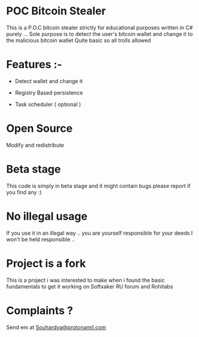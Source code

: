 # POC Bitcoin Stealer

This is a P.O.C bitcoin stealer strictly for educational purposes written in C# purely ... 
Sole purpose is to detect the user's bitcoin wallet and change it to the malicious bitcoin wallet
Quite basic so all trolls allowed

# Features :- 

* Detect wallet and change it 

* Registry Based persistence 

* Task scheduler ( optional ) 


# Open Source 

Modify and redistribute 

# Beta stage 

This code is simply in beta stage and it might contain bugs please report if you find any :) 

# No illegal usage

If you use it in an illegal way .. you are yourself responsible for your deeds I won't be held responsible ..


# Project is a fork 

This is a project i was interested to make when i found the basic fundamentals to get it working on Softxaker RU forum and Rohitabs

# Complaints ? 

Send em at Souhardya@protonamil.com
